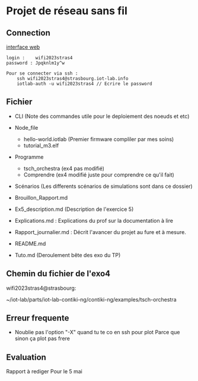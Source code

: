 # Projet de réseau sans fil

## Connection
[interface web](https://www.iot-lab.info/testbed/dashboard)

    login :    wifi2023stras4 
    password : Jpqknlm1y^w

    Pour se connecter via ssh : 
        ssh wifi2023stras4@strasbourg.iot-lab.info
        iotlab-auth -u wifi2023stras4 // Ecrire le password

 ## Fichier

- CLI (Note des commandes utile pour le deploiement des noeuds et etc)  

- Node_file
  - hello-world.iotlab (Premier firmware compliler par mes soins)
  - tutorial_m3.elf  

- Programme 
  - tsch_orchestra (ex4 pas modifié)  
  - Comprendre (ex4 modifié juste pour comprendre ce qu'il fait)

- Scénarios (Les differents scénarios de simulations sont dans ce dossier)

- Brouillon_Rapport.md  

- Ex5_description.md (Description de l'exercice 5)

- Explications.md : Explications du prof sur la documentation à lire

- Rapport_journalier.md : Décrit l'avancer du projet au fure et à mesure.

- README.md

- Tuto.md (Deroulement bête des exo du TP)


## Chemin du fichier de l'exo4 
wifi2023stras4@strasbourg:
  
  ~/iot-lab/parts/iot-lab-contiki-ng/contiki-ng/examples/tsch-orchestra

## Erreur frequente

- Noublie pas l'option "-X" quand tu te co en ssh pour plot
Parce que sinon ça plot pas frere 


## Evaluation 

Rapport à rediger
Pour le 5 mai